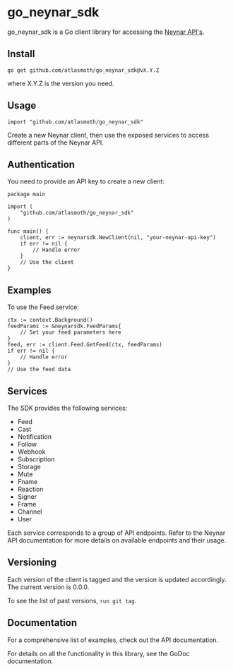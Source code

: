# go_neynar_sdk

go_neynar_sdk is a Go client library for accessing the [Neynar API's](https://docs.neynar.com/).

## Install

```
go get github.com/atlasmoth/go_neynar_sdk@vX.Y.Z
```

where X.Y.Z is the version you need.

## Usage

```
import "github.com/atlasmoth/go_neynar_sdk"
```

Create a new Neynar client, then use the exposed services to access different parts of the Neynar API.

## Authentication

You need to provide an API key to create a new client:

```
package main

import (
    "github.com/atlasmoth/go_neynar_sdk"
)

func main() {
    client, err := neynarsdk.NewClient(nil, "your-neynar-api-key")
    if err != nil {
        // Handle error
    }
    // Use the client
}
```

## Examples

To use the Feed service:

```
ctx := context.Background()
feedParams := &neynarsdk.FeedParams{
    // Set your feed parameters here
}
feed, err := client.Feed.GetFeed(ctx, feedParams)
if err != nil {
    // Handle error
}
// Use the feed data
```

## Services

The SDK provides the following services:

- Feed
- Cast
- Notification
- Follow
- Webhook
- Subscription
- Storage
- Mute
- Fname
- Reaction
- Signer
- Frame
- Channel
- User

Each service corresponds to a group of API endpoints. Refer to the Neynar API documentation for more details on available endpoints and their usage.

## Versioning

Each version of the client is tagged and the version is updated accordingly. The current version is 0.0.0.

To see the list of past versions, `run git tag`.

## Documentation

For a comprehensive list of examples, check out the API documentation.

For details on all the functionality in this library, see the GoDoc documentation.
